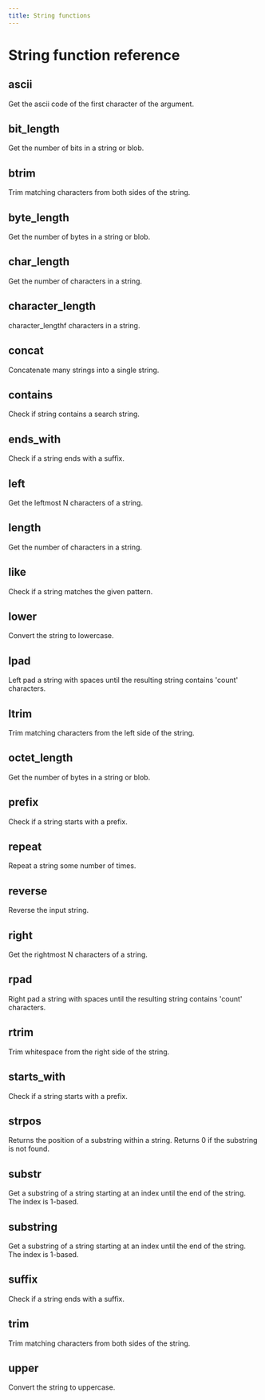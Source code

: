 ```yaml
---
title: String functions
---
```


# String function reference

<!-- DOCSGEN_START string_functions -->

## ascii

Get the ascii code of the first character of the argument.

## bit_length

Get the number of bits in a string or blob.

## btrim

Trim matching characters from both sides of the string.

## byte_length

Get the number of bytes in a string or blob.

## char_length

Get the number of characters in a string.

## character_length

character_lengthf characters in a string.

## concat

Concatenate many strings into a single string.

## contains

Check if string contains a search string.

## ends_with

Check if a string ends with a suffix.

## left

Get the leftmost N characters of a string.

## length

Get the number of characters in a string.

## like

Check if a string matches the given pattern.

## lower

Convert the string to lowercase.

## lpad

Left pad a string with spaces until the resulting string contains 'count' characters.

## ltrim

Trim matching characters from the left side of the string.

## octet_length

Get the number of bytes in a string or blob.

## prefix

Check if a string starts with a prefix.

## repeat

Repeat a string some number of times.

## reverse

Reverse the input string.

## right

Get the rightmost N characters of a string.

## rpad

Right pad a string with spaces until the resulting string contains 'count' characters.

## rtrim

Trim whitespace from the right side of the string.

## starts_with

Check if a string starts with a prefix.

## strpos

Returns the position of a substring within a string. Returns 0 if the substring is not found.

## substr

Get a substring of a string starting at an index until the end of the string. The index is 1-based.

## substring

Get a substring of a string starting at an index until the end of the string. The index is 1-based.

## suffix

Check if a string ends with a suffix.

## trim

Trim matching characters from both sides of the string.

## upper

Convert the string to uppercase.


<!-- DOCSGEN_END -->
